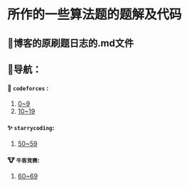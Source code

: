 # 所作的一些算法题的题解及代码
## 👀博客的原刷题日志的.md文件 

## 🚦导航：

####  🎈 `codeforces` :

1. [0~9](./0~9)
2. [10~19](./10~19)

#### ✨ `starrycoding`:

1. [50~59](./50~59)

#### 🐮 `牛客竞赛`:

1. [60~69](./60~69)
